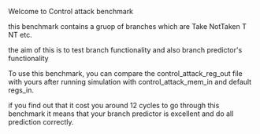 Welcome to Control attack benchmark

this benchmark contains a gruop of branches which are Take NotTaken T NT etc. 

the aim of this is to test branch functionality and also branch predictor's functionality

To use this benchmark, you can compare the control_attack_reg_out file with yours after running simulation with control_attack_mem_in and default regs_in.

if you find out that it cost you around 12 cycles to go through this benchmark it means that your branch predictor is excellent and do all prediction correctly.
